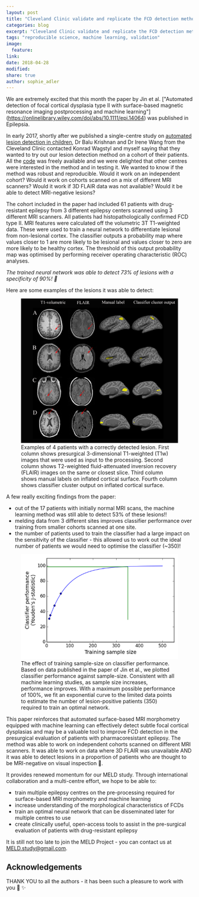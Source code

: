 ```yaml
---
layout: post
title: "Cleveland Clinic validate and replicate the FCD detection methodology"
categories: blog
excerpt: "Cleveland Clinic validate and replicate the FCD detection methodology"
tags: "reproducible science, machine learning, validation"
image:
  feature:
link:
date: 2018-04-28
modified:
share: true
author: sophie_adler
---
```


We are extremely excited that this month the paper by Jin et al. ["Automated detection of focal cortical dysplasia type II with surface-based magnetic resonance imaging postprocessing and machine learning"] (https://onlinelibrary.wiley.com/doi/abs/10.1111/epi.14064) was published in Epilepsia. 

In early 2017, shortly after we published a single-centre study on [automated lesion detection in children](http://www.sciencedirect.com/science/article/pii/S2213158216302674?via%3Dihub), Dr Balu Krishnan and Dr Irene Wang from the Cleveland Clinic contacted Konrad Wagstyl and myself saying that they wanted to try out our lesion detection method on a cohort of their patients. All the [code](https://github.com/meld/FCDdetection/)  was freely available and we were delighted that other centres were interested in the method and in testing it. We wanted to know if the method was robust and reproducible. Would it work on an independent cohort? Would it work on cohorts scanned on a mix of different MRI scanners? Would it work if 3D FLAIR data was not available? Would it be able to detect MRI-negative lesions?

The cohort included in the paper had included 61 patients with drug-resistant epilepsy from 3 different epilepsy centers scanned using 3 different MRI scanners. All patients had histopathologically confirmed FCD type II. MRI features were calculated off the volumetric 3T T1-weighted data. These were used to train a neural network to differentiate lesional from non-lesional cortex. The classifier outputs a probability map where values closer to 1 are more likely to be lesional and values closer to zero are more likely to be healthy cortex. The threshold of this output probability map was optimised by performing receiver operating characteristic (ROC) analyses. 

*The trained neural network was able to detect 73% of lesions with a specificity of 90%! :raised_hands:*

Here are some examples of the lesions it was able to detect:

<figure>
<img src="/images/Example_cleveland_results.png"
alt="FCD examples">
<figcaption>  Examples of 4 patients with a correctly detected lesion. First column shows presurgical 3-dimensional T1-weighted (T1w) images that were used as input to the processing. Second column shows T2-weighted fluid-attenuated inversion recovery (FLAIR) images on the same or closest slice. Third column shows manual labels on inflated cortical surface. Fourth column shows classifier cluster output on inflated cortical surface.</figcaption>
</figure>


A few really exciting findings from the paper:
* out of the 17 patients with initially normal MRI scans, the machine learning method was still able to detect 53% of these lesions!!
* melding data from 3 different sites improves classifier performance over training from smaller cohorts scanned at one site.
* the number of patients used to train the classifier had a large impact on the sensitivity of the classifier - this allowed us to work out the ideal number of patients we would need to optimise the classifier (~350)!


<figure>
<img src="/images/Data_size.png"
alt="FCD examples">
<figcaption> The effect of training sample-size on classifier performance. Based on data published in the paper of Jin et al., we plotted classifier performance against sample-size. Consistent with all machine learning studies, as sample size increases, performance improves. With a maximum possible performance of 100%, we fit an exponential curve to the limited data points to estimate the number of lesion-positive patients (350) required to train an optimal network. </figcaption>
</figure>

This paper reinforces that automated surface-based MRI morphometry equipped with machine learning can effectively detect subtle focal cortical dysplasias and may be a valuable tool to improve FCD detection in the presurgical evaluation of patients with pharmacoresistant epilepsy. The method was able to work on independent cohorts scanned on different MRI scanners. It was able to work on data where 3D FLAIR was unavailable AND it was able to detect lesions in a proportion of patients who are thought to be MRI-negative on visual inspection :tada:. 

It provides renewed momentum for our MELD study. Through international collaboration and a multi-centre effort, we hope to be able to:

* train multiple epilepsy centres on the pre-processing required for surface-based MRI morphometry and machine learning
* increase understanding of the morphological characteristics of FCDs
* train an optimal neural network that can be disseminated later for multiple centres to use
* create clinically useful, open-access tools to assist in the pre-surgical evaluation of patients with drug-resistant epilepsy

It is still not too late to join the MELD Project - you can contact us at [MELD.study@gmail.com](mailto:MELD.study@gmail.com).

## Acknowledgements
THANK YOU to all the authors - it has been such a pleasure to work with you :tada: :sparkles:
